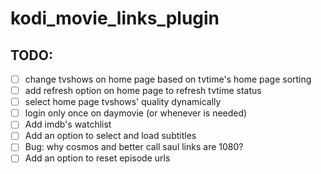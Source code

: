 # kodi_movie_links_plugin

## TODO:
- [ ] change tvshows on home page based on tvtime's home page sorting
- [ ] add refresh option on home page to refresh tvtime status
- [ ] select home page tvshows' quality dynamically
- [ ] login only once on daymovie (or whenever is needed)
- [ ] Add imdb's watchlist
- [ ] Add an option to select and load subtitles
- [ ] Bug: why cosmos and better call saul links are 1080?
- [ ] Add an option to reset episode urls